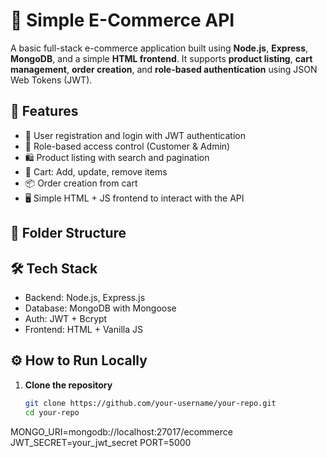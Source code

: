# 🛒 Simple E-Commerce API

A basic full-stack e-commerce application built using **Node.js**, **Express**, **MongoDB**, and a simple **HTML frontend**. It supports **product listing**, **cart management**, **order creation**, and **role-based authentication** using JSON Web Tokens (JWT).

## 🚀 Features

- 🔐 User registration and login with JWT authentication
- 👥 Role-based access control (Customer & Admin)
- 🛍️ Product listing with search and pagination
- 🛒 Cart: Add, update, remove items
- 📦 Order creation from cart
- 🖥️ Simple HTML + JS frontend to interact with the API

## 📁 Folder Structure


## 🛠️ Tech Stack

- Backend: Node.js, Express.js
- Database: MongoDB with Mongoose
- Auth: JWT + Bcrypt
- Frontend: HTML + Vanilla JS

## ⚙️ How to Run Locally

1. **Clone the repository**  
   ```bash
   git clone https://github.com/your-username/your-repo.git
   cd your-repo
MONGO_URI=mongodb://localhost:27017/ecommerce
JWT_SECRET=your_jwt_secret
PORT=5000
